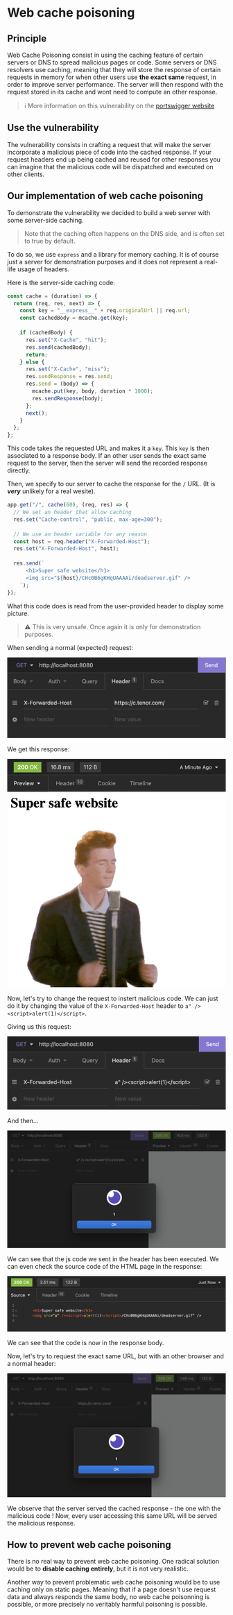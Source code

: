# Web cache poisoning

## Principle

Web Cache Poisoning consist in using the caching feature of certain servers or DNS to spread malicious pages or code.
Some servers or DNS resolvers use caching, meaning that they will store the response of certain requests in memory for when other users use **the exact same** request, in order to improve server performance. The server will then respond with the request stored in its cache and wont need to compute an other response.

> ℹ️ More information on this vulnerability on the [portswigger website](https://portswigger.net/web-security/web-cache-poisoning)

## Use the vulnerability

The vulnerability consists in crafting a request that will make the server incorporate a malicious piece of code into the cached response. If your request headers end up being cached and reused for other responses you can imagine that the malicious code will be dispatched and executed on other clients.

## Our implementation of web cache poisoning

To demonstrate the vulnerability we decided to build a web server with some server-side caching.

> Note that the caching often happens on the DNS side, and is often set to true by default.

To do so, we use `express` and a library for memory caching. It is of course just a server for demonstration purposes and it does not represent a real-life usage of headers.

Here is the server-side caching code:

```js
const cache = (duration) => {
  return (req, res, next) => {
    const key = "__express__" + req.originalUrl || req.url;
    const cachedBody = mcache.get(key);

    if (cachedBody) {
      res.set("X-Cache", "hit");
      res.send(cachedBody);
      return;
    } else {
      res.set("X-Cache", "miss");
      res.sendResponse = res.send;
      res.send = (body) => {
        mcache.put(key, body, duration * 1000);
        res.sendResponse(body);
      };
      next();
    }
  };
};
```

This code takes the requested URL and makes it a `key`. This `key` is then associated to a response body. If an other user sends the exact same request to the server, then the server will send the recorded response directly.

Then, we specify to our server to cache the response for the `/` URL. (It is **_very_** unlikely for a real wesite).

```js
app.get("/", cache(60), (req, res) => {
  // We set an header that allow caching
  res.set("Cache-control", "public, max-age=300");

  // We use an header variable for any reason
  const host = req.header("X-Forwarded-Host");
  res.set("X-Forwarded-Host", host);

  res.send(`
      <h1>Super safe website</h1>
      <img src="${host}/CHc0B6gKHqUAAAAi/deadserver.gif" />
    `);
});
```

What this code does is read from the user-provided header to display some picture.

> ⚠️ This is very unsafe. Once again it is only for demonstration purposes.

When sending a normal (expected) request:

![normal request](./img/normal-req.png)

We get this response:

![normal response](./img/normal-res.png)

Now, let's try to change the request to instert malicious code. We can just do it by changing the value of the `X-Forwarded-Host` header to `a" /><script>alert(1)</script>`.

Giving us this request:

![poison request](./img/poison-req.png)

And then...

![poison response](./img/poison-res-poison.png)

We can see that the js code we sent in the header has been executed. We can even check the source code of the HTML page in the response:

![poison response source code](./img/poison-res-code.png)

We can see that the code is now in the response body.

Now, let's try to request the exact same URL, but with an other browser and a normal header:

![poisoned response with normal request](./img/poison-res-normal.png)

We observe that the server served the cached response - the one with the malicious code ! Now, every user accessing this same URL will be served the malicious response.

## How to prevent web cache poisoning

There is no real way to prevent web cache poisoning. One radical solution would be to **disable caching entirely**, but it is not very realistic.

Another way to prevent problematic web cache poisoning would be to use caching only on static pages. Meaning that if a page doesn't use request data and always responds the same body, no web cache poisonning is possible, or more precisely no veritably harmful poisoning is possible.
